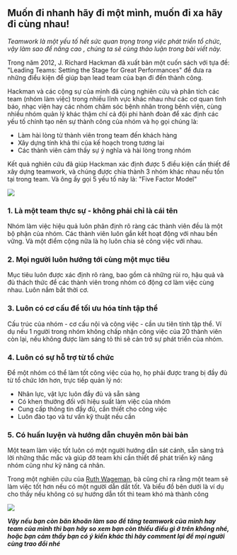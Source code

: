 ## Muốn đi nhanh hãy đi một mình, muốn đi xa hãy đi cùng nhau! 

*Teamwork là một yếu tố hết sức quan trọng trong việc phát triển tổ chức, vậy làm sao để nâng cao , chúng ta sẽ cùng thảo luận trong bài viết này.*

Trong năm 2012, J. Richard Hackman đã xuất bản một cuốn sách với tựa đề: "Leading Teams: Setting the Stage for Great Performances" để đưa ra những điểu kiện để giúp bạn lead team của bạn đi đến thành công.

Hackman và các cộng sự của mình đã cùng nghiên cứu và phân tích các team (nhóm làm việc) trong nhiều lĩnh vực khác nhau như các cơ quan tình báo, nhạc viện hay các nhóm chăm sóc bệnh nhân trong bênh viện, cùng nhiều nhóm quản lý khác thậm chí cả đội phi hành đoàn để xác định các yếu tố chính tạo nên sự thành công của nhóm và họ gọi chúng là:

- Làm hài lòng từ thành viên trong team đến khách hàng
- Xây dựng tính khả thi của kế hoạch trong tương lai
- Các thành viên cảm thấy sự ý nghĩa và hài lòng trong nhóm

Kết quả nghiên cứu đã giúp Hackman xác định được 5 điều kiện cần thiết để xây dựng teamwork, và chúng được chia thành 3 nhóm khác nhau nếu tồn tại trong team. Và ông ấy gọi 5 yếu tố này là: "Five Factor Model"

![](https://images.viblo.asia/f5461bbe-fbdd-4d67-b010-acc0e5927b93.jpg)

### 1. Là một team thực sự - không phải chỉ là cái tên

Nhóm làm việc hiệu quả luôn phân định rõ ràng các thành viên đều là một bộ phận của nhóm. 
Các thành viên luôn gắn kết hoạt động với nhau bền vững. Và một điểm cộng nữa là họ luôn chia sẻ công việc với nhau.

### 2. Mọi người luôn hướng tới cùng một mục tiêu

Mục tiêu luôn được xác định rõ ràng, bao gồm cả những rủi ro, hậu quả và đủ thách thức để các thành viên trong nhóm có động cơ làm việc cùng nhau. Luôn nắm bắt thời cơ.

### 3. Luôn có cơ cấu để tối ưu hóa tính tập thể

Cấu trúc của nhóm - cơ cấu nội và công việc - cần ưu tiên tính tập thể. Ví dụ nếu 1 người trong nhóm không chấp nhận công việc của 20 thành viên còn lại, nếu không được làm sáng tỏ thì sẽ cản trở sự phát triển của nhóm.

### 4. Luôn có sự hỗ trợ từ tổ chức

Để một nhóm có thể làm tốt công việc của họ, họ phải được trang bị đầy đủ từ tổ chức lớn hơn, trực tiếp quản lý nó:

- Nhân lực, vật lực luôn đầy đủ và sẵn sàng
- Có khen thưởng đối với hiệu suất làm việc của nhóm
- Cung cấp thông tin đầy đủ, cần thiết cho công việc
- Luôn đào tạo và tư vấn kỹ thuật nếu cần

### 5. Có huấn luyện và hướng dẫn chuyên môn bài bản

Một team làm việc tốt luôn có một người hướng dẫn sát cánh, sẵn sàng trả lời những thắc mắc và giúp đỡ team khi cần thiết để phát triển kỹ năng nhóm cũng như kỹ năng cá nhân.

Trong một nghiên cứu của [Ruth Wageman](https://vimeo.com/39463181),  bà cũng chỉ ra rằng một team sẽ làm việc tốt hơn nếu có một người dẫn dắt tốt. Và biểu đồ bên dưới là ví dụ cho thấy nếu không có sự hướng dẫn tốt thì team khó mà thành công

![](https://images.viblo.asia/21eb1ec4-89f4-4eeb-a502-7d8a20215cd0.png)

***Vậy nếu bạn còn băn khoăn làm sao để tăng teamwork của mình hay team của mình thì bạn hãy so xem bạn còn thiếu điều gì ở trên không nhé, hoặc bạn cảm thấy bạn có ý kiến khác thì hãy comment lại để mọi người cùng trao đổi nhé***
